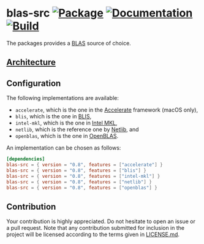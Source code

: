 # blas-src [![Package][package-img]][package-url] [![Documentation][documentation-img]][documentation-url] [![Build][build-img]][build-url]

The packages provides a [BLAS] source of choice.

## [Architecture]

## Configuration

The following implementations are available:

* `accelerate`, which is the one in the [Accelerate] framework (macOS only),
* `blis`, which is the one in [BLIS],
* `intel-mkl`, which is the one in [Intel MKL],
* `netlib`, which is the reference one by [Netlib], and
* `openblas`, which is the one in [OpenBLAS].

An implementation can be chosen as follows:

```toml
[dependencies]
blas-src = { version = "0.8", features = ["accelerate"] }
blas-src = { version = "0.8", features = ["blis"] }
blas-src = { version = "0.8", features = ["intel-mkl"] }
blas-src = { version = "0.8", features = ["netlib"] }
blas-src = { version = "0.8", features = ["openblas"] }
```

## Contribution

Your contribution is highly appreciated. Do not hesitate to open an issue or a
pull request. Note that any contribution submitted for inclusion in the project
will be licensed according to the terms given in [LICENSE.md](LICENSE.md).

[architecture]: https://blas-lapack-rs.github.io/architecture
[blas]: https://en.wikipedia.org/wiki/BLAS

[accelerate]: https://developer.apple.com/reference/accelerate
[blis]: https://github.com/flame/blis
[intel mkl]: https://software.intel.com/en-us/mkl
[netlib]: http://www.netlib.org/
[openblas]: http://www.openblas.net/

[build-img]: https://github.com/blas-lapack-rs/blas-src/actions/workflows/build.yml/badge.svg
[build-url]: https://github.com/blas-lapack-rs/blas-src/actions/workflows/build.yml
[documentation-img]: https://docs.rs/blas-src/badge.svg
[documentation-url]: https://docs.rs/blas-src
[package-img]: https://img.shields.io/crates/v/blas-src.svg
[package-url]: https://crates.io/crates/blas-src
